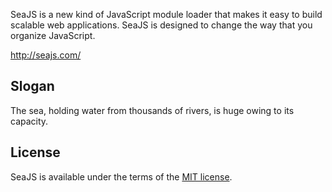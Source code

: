 
SeaJS is a new kind of JavaScript module loader that makes it easy to build scalable web applications. SeaJS is designed to change the way that you organize JavaScript.

<http://seajs.com/>


## Slogan

The sea, holding water from thousands of rivers, is huge owing to its capacity.


## License

SeaJS is available under the terms of the [MIT license](http://seajs.com/MIT-LICENSE.txt).
